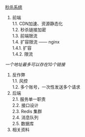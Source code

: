 [秒杀系统](https://github.com/rbmonster/learning-note/blob/master/src/main/java/com/toc/SECONDS_KILL_DESIGN.md#0)
1. 前端<br/>
   1.1. CDN加速、资源静态化<br/>
   1.2. 秒杀链接加密<br/>
   1.3. 前端限流<br/>
   1.4. 扩容限流 —— nginx<br/>
   1.4.1. 扩容<br/>
   1.4.2. 限流<br/>

_一个地址最多可以存在10个链接_<br/>

1. 反作弊<br/>
   1.1. 风控<br/>
   1.2. 多个账号，一次性发送多个请求<br/>
2. 后端<br/>
   2.1. 服务单一职责<br/>
   2.2. 接口设计<br/>
   2.3. Redis 集群<br/>
   2.4. 消息队列<br/>
   2.5. 数据库<br/>
3. 相关资料
